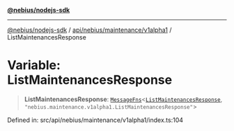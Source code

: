[**@nebius/nodejs-sdk**](../../../../../README.md)

---

[@nebius/nodejs-sdk](../../../../../README.md) / [api/nebius/maintenance/v1alpha1](../README.md) / ListMaintenancesResponse

# Variable: ListMaintenancesResponse

> **ListMaintenancesResponse**: [`MessageFns`](../../../../../runtime/protos/core/interfaces/MessageFns.md)\<[`ListMaintenancesResponse`](../interfaces/ListMaintenancesResponse.md), `"nebius.maintenance.v1alpha1.ListMaintenancesResponse"`\>

Defined in: src/api/nebius/maintenance/v1alpha1/index.ts:104
